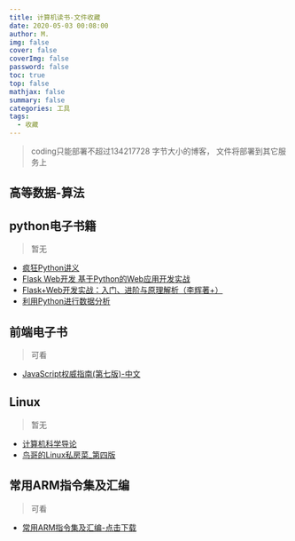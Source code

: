 ```yaml
---
title: 计算机读书-文件收藏
date: 2020-05-03 00:08:00
author: M.
img: false
cover: false
coverImg: false
password: false
toc: true
top: false
mathjax: false
summary: false 
categories: 工具
tags:
  - 收藏
---
```


> coding只能部署不超过134217728 字节大小的博客， 文件将部署到其它服务上

## 高等数据-算法

>

## python电子书籍

> 暂无
- [疯狂Python讲义](/file/python/《疯狂Python讲义》.pdf)
- [Flask Web开发 基于Python的Web应用开发实战](/file/python/《Flask%20Web开发：基于Python的Web应用开发实战》.pdf)
- [Flask+Web开发实战：入门、进阶与原理解析（李辉著+）](/file/python/《Flask+Web开发实战：入门、进阶与原理解析（李辉著+）》PDF.pdf)
- [利用Python进行数据分析](/file/python/利用Python进行数据分析.pdf)




## 前端电子书

> 可看
- [JavaScript权威指南(第七版)-中文](/file/前端/%5BJavaScript权威指南(第七版)%5D.(美)David.Flanagan.中文扫描版.pdf)


## Linux

> 暂无
- [计算机科学导论](/file/python/计算机科学导论_佛罗赞.pdf)
- [鸟哥的Linux私房菜_第四版](/file/Linux/鸟哥的Linux私房菜_第四版.pdf)





## 常用ARM指令集及汇编

> 可看  
- [常用ARM指令集及汇编-点击下载](/file/逆向/常用ARM指令集及汇编.pdf)
